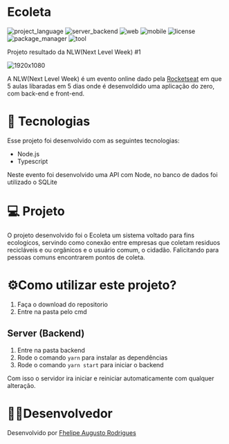 # Ecoleta
![project_language](https://img.shields.io/badge/language-Typescript-blue)
![server_backend](https://img.shields.io/badge/backend%2Fserver-node-green)
![web](https://img.shields.io/badge/web-react-b831f6)
![mobile](https://img.shields.io/badge/mobile-react%20native-f6a431)
![license](https://img.shields.io/badge/license-MIT-green)
![package_manager](https://img.shields.io/badge/package%20manager-yarn-informational)
![tool](https://img.shields.io/badge/tool-expo-f76f4a)

 Projeto resultado da NLW(Next Level Week) #1 

 ![1920x1080](https://user-images.githubusercontent.com/59922096/83591684-e3f84a00-a52e-11ea-8e42-74d32c3898f0.jpg)

A NLW(Next Level Week) é um evento online dado pela [Rocketseat](https://rocketseat.com.br/) em que 5 aulas libaradas em 5 dias onde é desenvoldido uma aplicação do zero, com back-end e front-end.


#  🚀 Tecnologias
Esse projeto foi desenvolvido com as seguintes tecnologias:

* Node.js
* Typescript


Neste evento foi desenvolvido uma API com Node, no banco de dados foi utilizado o SQLite

# 💻 Projeto
O projeto desenvolvido foi o Ecoleta um sistema voltado para fins ecologicos, servindo como conexão entre empresas que coletam residuos recicláveis e ou orgânicos e o usuário comum, o cidadão.
Falicitando para pessoas comuns encontrarem pontos de coleta.

# ⚙️Como utilizar este projeto?
1. Faça o download do repositorio
2. Entre na pasta pelo cmd


## Server (Backend)
1. Entre na pasta backend
2. Rode o comando ```yarn``` para instalar as dependências
3. Rode o comando ```yarn start``` para iniciar o backend

Com isso o servidor ira iniciar e reiniciar automaticamente com qualquer alteração.


# 👨‍💻Desenvolvedor
Desenvolvido por [Fhelipe Augusto Rodrigues](https://www.linkedin.com/in/fhelipe-rodrigues-b57a52196/)
